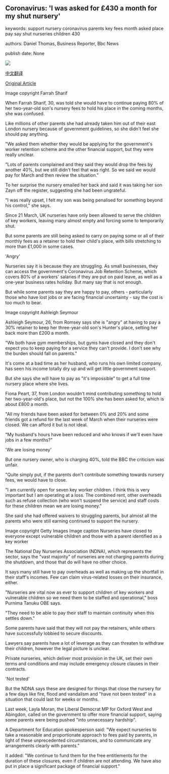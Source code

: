 ## Coronavirus: 'I was asked for £430 a month for my shut nursery'

keywords: support nursery coronavirus parents key fees month asked place pay say shut nurseries children 430

authors: Daniel Thomas, Business Reporter, Bbc News

publish date: None

![](https://ichef.bbci.co.uk/news/1024/branded_news/14D90/production/_111629358_mediaitem111629357.jpg)

[中文翻译](Coronavirus%3A%20%27I%20was%20asked%20for%20%C2%A3430%20a%20month%20for%20my%20shut%20nursery%27_zh.md)

[Original Article](https://www.bbc.com/news/business-52184444)

Image copyright Farrah Sharif

When Farrah Sharif, 30, was told she would have to continue paying 80% of her two-year-old son's nursery fees to hold his place in the coming months, she was confused.

Like millions of other parents she had already taken him out of their east London nursery because of government guidelines, so she didn't feel she should pay anything.

"We asked them whether they would be applying for the government's worker retention scheme and the other financial support, but they were really unclear.

"Lots of parents complained and they said they would drop the fees by another 40%, but we still didn't feel that was right. So we said we would pay for March and then review the situation."

To her surprise the nursery emailed her back and said it was taking her son Zayn off the register, suggesting she had been ungrateful.

"I was really upset, I felt my son was being penalised for something beyond his control," she says.

Since 21 March, UK nurseries have only been allowed to serve the children of key workers, leaving many almost empty and forcing some to temporarily shut.

But some parents are still being asked to carry on paying some or all of their monthly fees as a retainer to hold their child's place, with bills stretching to more than £1,000 in some cases.

'Angry'

Nurseries say it is because they are struggling. As small businesses, they can access the government's Coronavirus Job Retention Scheme, which covers 80% of a workers' salaries if they are put on paid leave, as well as a one-year business rates holiday. But many say that is not enough.

But while some parents say they are happy to pay, others - particularly those who have lost jobs or are facing financial uncertainty - say the cost is too much to bear.

Image copyright Ashleigh Seymour

Ashleigh Seymour, 26, from Romsey says she is "angry" at having to pay a 30% retainer to keep her three-year-old son's Hunter's place, setting her back more than £200 a month.

"We both have gym memberships, but gyms have closed and they don't expect you to keep paying for a service they can't provide. I don't see why the burden should fall on parents."

It's come at a bad time as her husband, who runs his own limited company, has seen his income totally dry up and will get little government support.

But she says she will have to pay as "it's impossible" to get a full time nursery place where she lives.

Fiona Peart, 37, from London wouldn't mind contributing something to hold her two-year-old's place, but not the 100% she has been asked for, which is about £800 a month.

"All my friends have been asked for between 0% and 20% and some friends got a refund for the last week of March when their nurseries were closed. We can afford it but is not ideal.

"My husband's hours have been reduced and who knows if we'll even have jobs in a few months?"

'We are losing money'

But one nursery owner, who is charging 40%, told the BBC the criticism was unfair.

"Quite simply put, if the parents don't contribute something towards nursery fees, we would have to close.

"I am currently open for seven key worker children. I think this is very important but I am operating at a loss. The combined rent, other overheads such as refuse collection (who won't suspend the service) and staff costs for these children mean we are losing money."

She said she had offered waivers to struggling parents, but almost all the parents who were still earning continued to support the nursery.

Image copyright Getty Images Image caption Nurseries have closed to everyone except vulnerable children and those with a parent identified as a key worker

The National Day Nurseries Association (NDNA), which represents the sector, says the "vast majority" of nurseries are not charging parents during the shutdown, and those that do will have no other choice.

It says many still have to pay overheads as well as making up the shortfall in their staff's incomes. Few can claim virus-related losses on their insurance, either.

"Nurseries are vital now as ever to support children of key workers and vulnerable children so we need them to be staffed and operational," boss Purnima Tanuku OBE says.

"They need to be able to pay their staff to maintain continuity when this settles down."

Some parents have said that they will not pay the retainers, while others have successfully lobbied to secure discounts.

Lawyers say parents have a lot of leverage as they can threaten to withdraw their children, however the legal picture is unclear.

Private nurseries, which deliver most provision in the UK, set their own terms and conditions and may include emergency closure clauses in their contracts.

'Not tested'

But the NDNA says these are designed for things that close the nursery for a few days like fire, flood and vandalism and "have not been tested" in a situation that could last for weeks or months.

Last week, Layla Moran, the Liberal Democrat MP for Oxford West and Abingdon, called on the government to offer more financial support, saying some parents were being pushed "into unnecessary hardship".

A Department for Education spokesperson said: "We expect nurseries to take a reasonable and proportionate approach to fees paid by parents, in light of these unprecedented circumstances, and to communicate any arrangements clearly with parents."

It added: "We continue to fund them for the free entitlements for the duration of these closures, even if children are not attending. We have also put in place a significant package of financial support."